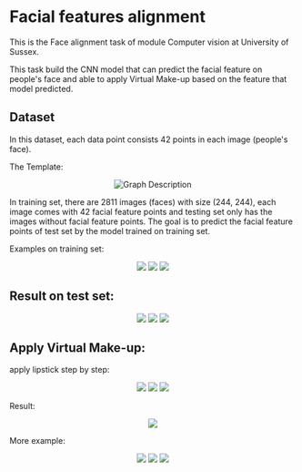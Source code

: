 # Facial features alignment

This is the Face alignment task of module Computer vision at University of Sussex.

This task build the CNN model that can predict the facial feature on people's face and able to apply Virtual Make-up based on the feature that model predicted.

## Dataset
In this dataset, each data point consists 42 points in each image (people's face).

The Template:
<p align="center">
  <img src="https://github.com/Turkeywobbling/Face-alignment/assets/105172948/f290a3bd-34be-4901-a108-f9195b4acdd9.png" alt="Graph Description">
</p>

In training set, there are 2811 images (faces) with size (244, 244), each image comes with 42 facial feature points and testing set only has the images without facial feature points.
The goal is to predict the facial feature points of test set by the model trained on training set.

Examples on training set:
<p align="center">
  <img src="https://github.com/Turkeywobbling/Face-alignment/assets/105172948/1c86db83-b241-4cdb-963e-dd39deb32cfd.png">
  <img src="https://github.com/Turkeywobbling/Face-alignment/assets/105172948/6e59b585-cdbe-443e-a5e9-361ea6c455db.png">
  <img src="https://github.com/Turkeywobbling/Face-alignment/assets/105172948/eaffca22-5386-48c0-bc22-bf37688e091a.png">
</p>

## Result on test set:
<p align="center">
  <img src="https://github.com/Turkeywobbling/Face-alignment/assets/105172948/20f7b852-f58d-4bbe-903a-9c5308e01799.png">
  <img src="https://github.com/Turkeywobbling/Face-alignment/assets/105172948/f5ddc232-2246-4dbb-ad91-387caacbd7f7.png">
  <img src="https://github.com/Turkeywobbling/Face-alignment/assets/105172948/e256aa29-4132-42cc-a2c3-bd3f31106798.png">
</p>

## Apply Virtual Make-up:

apply lipstick step by step:
<p align="center">
  <img src="https://github.com/Turkeywobbling/Face-alignment/assets/105172948/23b07170-c918-47f9-82d5-60abf27bb58f.png">
  <img src="https://github.com/Turkeywobbling/Face-alignment/assets/105172948/4e6cf05a-68bc-42b4-b6d5-700bf377e82e.png">
  <img src="https://github.com/Turkeywobbling/Face-alignment/assets/105172948/40f0b99c-c641-48fb-acab-f6905eab0de5.png">
</p>

Result:
<p align="center">
  <img src="https://github.com/Turkeywobbling/Face-alignment/assets/105172948/6fe7b678-bbd0-4081-9950-942693650e63.png">
</p>

More example:
<p align="center">
  <img src="https://github.com/Turkeywobbling/Face-alignment/assets/105172948/f30ef82f-6525-4675-a0de-f30fc1d7b606.png">
  <img src="https://github.com/Turkeywobbling/Face-alignment/assets/105172948/3869158d-42da-4cf8-8976-bb902819757e.png">
  <img src="https://github.com/Turkeywobbling/Face-alignment/assets/105172948/dd2150a9-5472-49cd-9462-897392186746.png">
</p>


